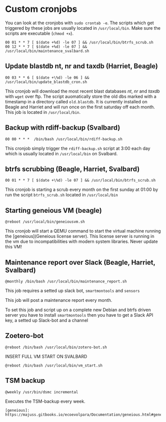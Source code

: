 # Custom cronjobs

You can look at the cronjobs with `sudo crontab -e`. The scripts which get triggered by these jobs are usually located in `/usr/local/bin`. Make sure the scripts are executable (`chmod +x`).

```
00 01 * * 7 [ $(date +%d) -le 07 ] && /usr/local/bin/btrfs_scrub.sh
00 12 * * 7 [ $(date +%d) -le 07 ] && /usr/local/bin/maintenance_svalbard.sh
```

## Update blastdb nt, nr and taxdb (Harriet, Beagle)

```
00 03 * * 6 [ $(date +\%d) -le 06 ] && /usr/local/bin/update_blastdb_cron.sh
```

This cronjob will download the most recent blast databases *nt*, *nr* and *taxdb* with `wget` over ftp. The script auomatically store the old dbs marked with a timestamp in a directory called `old.blastdb`. It is currently installed on Beagle and Harriet and will run once on the first saturday off each month. This job is located in `/usr/local/bin`.

## Backup with rdiff-backup (Svalbard)
```
00 00 * * *  /bin/bash /usr/local/bin/rdiff-backup.sh
```

This cronjob simply trigger the `rdiff-backup.sh` script at 3:00 each day which is usually located in `/usr/local/bin` on Svalbard.

## btrfs scrubbing (Beagle, Harriet, Svalbard)

```
00 01 * * 7 [ $(date +\%d) -le 07 ] && /usr/local/bin/btrfs_scrub.sh
```

This cronjob is starting a scrub every month on the first sunday at 01:00 by run the script `btrfs_scrub.sh` located in `/usr/local/bin`

## Starting geneious VM (beagle)
```
@reboot /usr/local/bin/geneiousvm.sh
```

This cronjob will start a QEMU command to start the virtual machine running the [geneious](Geneious license server). This license server is running in the vm due to incompatibilities with modern system libraries. Never update this VM!

## Maintenance report over Slack (Beagle, Harriet, Svalbard)
```
@monthly /bin/bash /usr/local/bin/maintenance_report.sh
```
This job requires a setted up slack bot, `smartmontools` and `sensors`

This job will post a maintenance report every month.

To set this job and script up on a complete new Debian and btrfs driven server you have to install `smartmontools` then you have to get a Slack API key, a setted up Slack-bot and a channel

## Zoetero-bot

```
@reboot /bin/bash /usr/local/bin/zotero-bot.sh
```


INSERT FULL VM START ON SVALBARD
```
@reboot /bin/bash /usr/local/bin/vm_start.sh
```


## TSM backup
```
@weekly /usr/bin/dsmc incremental
```

Executes the TSM-backup every week.


    [geneious]: https://majuss.gitbooks.io/ecoevolpara/Documentation/geneious.html#geneious